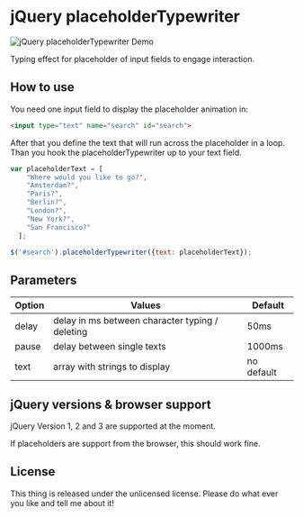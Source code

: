 # jQuery placeholderTypewriter 

![jQuery placeholderTypewriter Demo](http://assets.bdiekert.com/jquery-placeholderTypewriter/demo.gif)

Typing effect for placeholder of input fields to engage interaction. 

## How to use

You need one input field to display the placeholder animation in:

```html
<input type="text" name="search" id="search">
```

After that you define the text that will run across the placeholder in a loop. Than you hook the placeholderTypewriter up to your text field.

```js
var placeholderText = [
    "Where would you like to go?",
    "Amsterdam?", 
    "Paris?", 
    "Berlin?", 
    "London?", 
    "New York?", 
    "San Francisco?"
  ];

$('#search').placeholderTypewriter({text: placeholderText});
```

## Parameters

| **Option** | **Values**                                      | **Default** |
|------------|-------------------------------------------------|--------------|
| delay      | delay in ms between character typing / deleting | 50ms         |
| pause      | delay between single texts                      | 1000ms       |
| text       | array with strings to display                   | no default   |

## jQuery versions & browser support

jQuery Version 1, 2 and 3 are supported at the moment. 

If placeholders are support from the browser, this should work fine.

## License

This thing is released under the unlicensed license. Please do what ever you like and tell me about it!